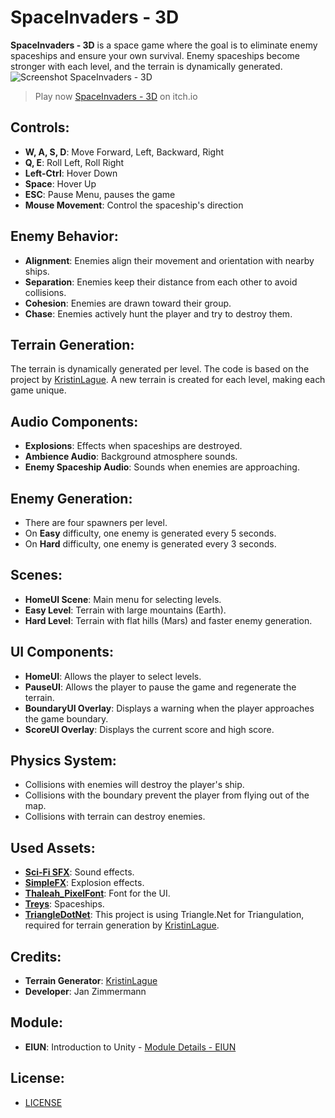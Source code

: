 # SpaceInvaders - 3D

**SpaceInvaders - 3D** is a space game where the goal is to eliminate enemy spaceships and ensure your own survival. Enemy spaceships become stronger with each level, and the terrain is dynamically generated.
![Screenshot SpaceInvaders - 3D](https://github.com/janzimmermann1/eiun_spaceinvaders/blob/main/images/titleimage.png)

> Play now [SpaceInvaders - 3D](https://brjaenu.itch.io/spaceinvaders-3d-web) on itch.io

## Controls:
- **W, A, S, D**: Move Forward, Left, Backward, Right
- **Q, E**: Roll Left, Roll Right
- **Left-Ctrl**: Hover Down
- **Space**: Hover Up
- **ESC**: Pause Menu, pauses the game
- **Mouse Movement**: Control the spaceship's direction

## Enemy Behavior:
- **Alignment**: Enemies align their movement and orientation with nearby ships.
- **Separation**: Enemies keep their distance from each other to avoid collisions.
- **Cohesion**: Enemies are drawn toward their group.
- **Chase**: Enemies actively hunt the player and try to destroy them.

## Terrain Generation:
The terrain is dynamically generated per level. The code is based on the project by [KristinLague](https://github.com/KristinLague/Low-Poly-Terrain-Generator). A new terrain is created for each level, making each game unique.

## Audio Components:
- **Explosions**: Effects when spaceships are destroyed.
- **Ambience Audio**: Background atmosphere sounds.
- **Enemy Spaceship Audio**: Sounds when enemies are approaching.

## Enemy Generation:
- There are four spawners per level.
- On **Easy** difficulty, one enemy is generated every 5 seconds.
- On **Hard** difficulty, one enemy is generated every 3 seconds.

## Scenes:
- **HomeUI Scene**: Main menu for selecting levels.
- **Easy Level**: Terrain with large mountains (Earth).
- **Hard Level**: Terrain with flat hills (Mars) and faster enemy generation.

## UI Components:
- **HomeUI**: Allows the player to select levels.
- **PauseUI**: Allows the player to pause the game and regenerate the terrain.
- **BoundaryUI Overlay**: Displays a warning when the player approaches the game boundary.
- **ScoreUI Overlay**: Displays the current score and high score.

## Physics System:
- Collisions with enemies will destroy the player's ship.
- Collisions with the boundary prevent the player from flying out of the map.
- Collisions with terrain can destroy enemies.

## Used Assets:
- **[Sci-Fi SFX](https://assetstore.unity.com/packages/audio/sound-fx/sci-fi-sfx-32830)**: Sound effects.
- **[SimpleFX](https://assetstore.unity.com/packages/vfx/particles/simple-fx-cartoon-particles-67834)**: Explosion effects.
- **[Thaleah_PixelFont](https://assetstore.unity.com/packages/2d/fonts/free-pixel-font-thaleah-140059)**: Font for the UI.
- **[Treys](https://assetstore.unity.com/packages/3d/vehicles/space/low-poly-spaceships-set-209758)**: Spaceships.
- **[TriangleDotNet](https://github.com/garykac/triangle.net)**: This project is using Triangle.Net for Triangulation, required for terrain generation by [KristinLague](https://github.com/KristinLague/Low-Poly-Terrain-Generator).

## Credits:
- **Terrain Generator**: [KristinLague](https://github.com/KristinLague/Low-Poly-Terrain-Generator)
- **Developer**: Jan Zimmermann

## Module:
- **EIUN**: Introduction to Unity - [Module Details - EIUN](https://www.fhnw.ch/de/studium/module/9558478)

## License:
- [LICENSE](LICENSE.md)
